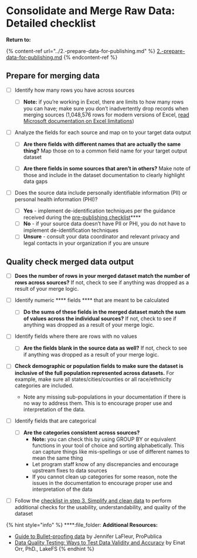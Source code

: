 # Consolidate and Merge Raw Data: Detailed checklist

**Return to:**&#x20;

{% content-ref url="../2.-prepare-data-for-publishing.md" %}
[2.-prepare-data-for-publishing.md](../2.-prepare-data-for-publishing.md)
{% endcontent-ref %}

## Prepare for merging data

* [ ] Identify how many rows you have across sources
  *   [ ] **Note:** if you’re working in Excel, there are limits to how many rows you can have; make sure you don’t inadvertently drop records when merging sources (1,048,576 rows for modern versions of Excel, [read Microsoft documentation on Excel limitations](https://support.microsoft.com/en-us/office/excel-specifications-and-limits-1672b34d-7043-467e-8e27-269d656771c3))


*   [ ] Analyze the fields for each source and map on to your target data output

    * [ ] **Are there fields with different names that are actually the same thing?** Map those on to a common field name for your target output dataset
    * [ ] **Are there fields in some sources that aren’t in others?** Make note of those and include in the dataset documentation to clearly highlight data gaps


* [ ] Does the source data include personally identifiable information (PII) or personal health information (PHI)?
  * [ ] **Yes** - implement de-identification techniques per the guidance received during the [pre-publishing checklist](../review-the-pre-publishing-checklist.md)****
  * [ ] **No** - if your source data doesn’t have PII or PHI, you do not have to implement de-identification techniques
  * [ ] **Unsure** - consult your data coordinator and relevant privacy and legal contacts in your organization if you are unsure

## Quality check merged data output

*   [ ] **Does the number of rows in your merged dataset match the number of rows across sources?** If not, check to see if anything was dropped as a result of your merge logic.


*   [ ] Identify numeric **** fields **** that are meant to be calculated

    * [ ] **Do the sums of these fields in the merged dataset match the sum of values across the individual sources?** If not, check to see if anything was dropped as a result of your merge logic.


*   [ ] Identify fields where there are rows with no values

    * [ ] **Are the fields blank in the source data as well?** If not, check to see if anything was dropped as a result of your merge logic.


*   [ ] **Check demographic or population fields to make sure the dataset is inclusive of the full population represented across datasets.** For example, make sure all states/cities/counties or all race/ethnicity categories are included.

    * Note any missing sub-populations in your documentation if there is no way to address them. This is to encourage proper use and interpretation of the data.


*   [ ] Identify fields that are categorical

    * [ ] **Are the categories consistent across sources?**&#x20;
      * **Note:** you can check this by using GROUP BY or equivalent functions in your tool of choice and sorting alphabetically. This can capture things like mis-spellings or use of different names to mean the same thing
      * Let program staff know of any discrepancies and encourage upstream fixes to data sources
      * If you cannot clean up categories for some reason, note the issues in the documentation to encourage proper use and interpretation of the data


* [ ] Follow the [checklist in step 3. Simplify and clean data](simplify-and-clean-data.md) to perform additional checks for the usability, understandability, and quality of the dataset

{% hint style="info" %}
****:file\_folder: **Additional Resources:**&#x20;

* [Guide to Bullet-proofing data](https://github.com/propublica/guides/blob/master/data-bulletproofing.md) by Jennifer LaFleur, ProPublica
* [Data Quality Testing: Ways to Test Data Validity and Accuracy](https://lakefs.io/data-quality-testing/) by Einat Orr, PhD., LakeFS
{% endhint %}
